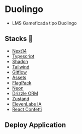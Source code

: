 # Duolingo

- LMS Gameficada tipo Duolingo

## Stacks :robot:

- [Next14](https://nextjs.org/docs)
- [Typescript](https://www.typescriptlang.org/docs/handbook/typescript-in-5-minutes.html)
- [Shadcn](https://ui.shadcn.com/docs)
- [Tailwind](https://tailwindcss.com/docs/installation)
- [Gitflow](https://gustavosouza.dev.br/back-end/gitflow/)
- [Assets](https://kenney.nl/games)
- [FlagPack](<https://www.figma.com/file/ABYI94X3uVDXntQDBB0mao/Flagpack-%E2%80%94-Stunning-flag-icons-for-your-digital-product-(Community)?type=design&node-id=270-16618&mode=design&t=VgBd2mMeY2NmI4At-0>)
- [Neon](https://neon.tech/docs/get-started-with-neon/signing-up)
- [Drizzle ORM](https://orm.drizzle.team/docs/get-started-postgresql#neon)
- [Zustand](https://www.npmjs.com/package/zustand)
- [ElevenLabs IA](https://elevenlabs.io/)
- [React Confetti](https://www.npmjs.com/package/react-confetti)

## Deploy Application
